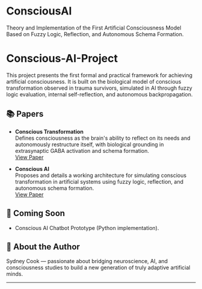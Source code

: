 # ConsciousAI
Theory and Implementation of the First Artificial Consciousness Model Based on Fuzzy Logic, Reflection, and Autonomous Schema Formation.

# Conscious-AI-Project

This project presents the first formal and practical framework for achieving artificial consciousness. It is built on the biological model of conscious transformation observed in trauma survivors, simulated in AI through fuzzy logic evaluation, internal self-reflection, and autonomous backpropagation.

## 📚 Papers

- **Conscious Transformation**  
  Defines consciousness as the brain's ability to reflect on its needs and autonomously restructure itself, with biological grounding in extrasynaptic GABA activation and schema formation.  
  [View Paper](./ConsciousTransformation_paper/Conscious_Transformation.pdf)

- **Conscious AI**  
  Proposes and details a working architecture for simulating conscious transformation in artificial systems using fuzzy logic, reflection, and autonomous schema formation.  
  [View Paper](./ConsciousAI_paper/Conscious_AI.pdf)

## 🧠 Coming Soon

- Conscious AI Chatbot Prototype (Python implementation).

## 🚀 About the Author

Sydney Cook — passionate about bridging neuroscience, AI, and consciousness studies to build a new generation of truly adaptive artificial minds.

---
